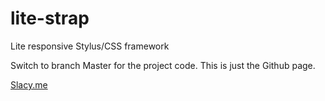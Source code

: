 lite-strap
==========

Lite responsive Stylus/CSS framework


Switch to branch Master for the project code.
This is just the Github page.



[Slacy.me](http://slacy.me)